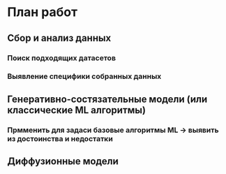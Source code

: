 # План работ
## Сбор и анализ данных
### Поиск подходящих датасетов
### Выявление специфики собранных данных
## Генеративно-состязательные модели (или классические ML алгоритмы)
### Прмменить для задаси базовые алгоритмы ML -> выявить из достоинства и недостатки
## Диффузионные модели
